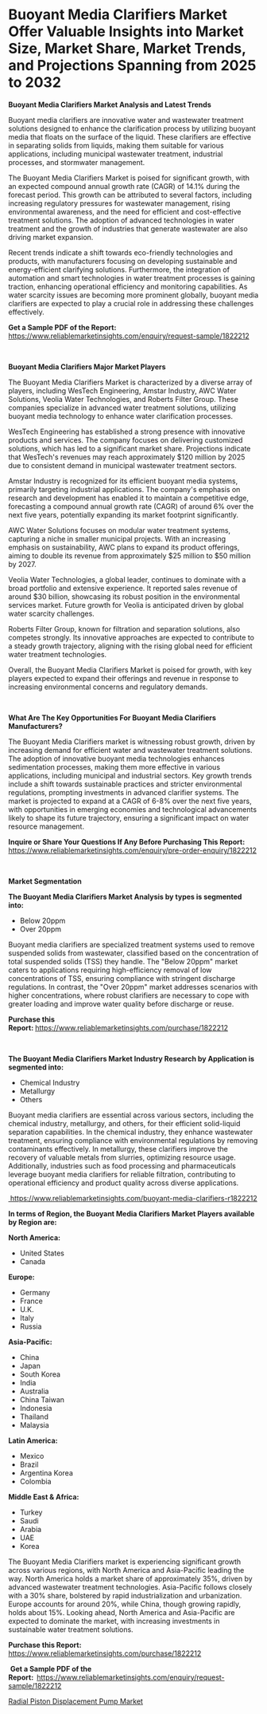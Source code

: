 <p><h1>Buoyant Media Clarifiers Market Offer Valuable Insights into Market Size, Market Share, Market Trends, and Projections Spanning from 2025 to 2032</h1></p><p><strong>Buoyant Media Clarifiers Market Analysis and Latest Trends</strong></p>
<p><p>Buoyant media clarifiers are innovative water and wastewater treatment solutions designed to enhance the clarification process by utilizing buoyant media that floats on the surface of the liquid. These clarifiers are effective in separating solids from liquids, making them suitable for various applications, including municipal wastewater treatment, industrial processes, and stormwater management.</p><p>The Buoyant Media Clarifiers Market is poised for significant growth, with an expected compound annual growth rate (CAGR) of 14.1% during the forecast period. This growth can be attributed to several factors, including increasing regulatory pressures for wastewater management, rising environmental awareness, and the need for efficient and cost-effective treatment solutions. The adoption of advanced technologies in water treatment and the growth of industries that generate wastewater are also driving market expansion.</p><p>Recent trends indicate a shift towards eco-friendly technologies and products, with manufacturers focusing on developing sustainable and energy-efficient clarifying solutions. Furthermore, the integration of automation and smart technologies in water treatment processes is gaining traction, enhancing operational efficiency and monitoring capabilities. As water scarcity issues are becoming more prominent globally, buoyant media clarifiers are expected to play a crucial role in addressing these challenges effectively.</p></p>
<p><strong>Get a Sample PDF of the Report:&nbsp;</strong> <a href="https://www.reliablemarketinsights.com/enquiry/request-sample/1822212?utm_campaign=3507&utm_medium=2&utm_source=Github&utm_content=ia&utm_term=12042025&utm_id=buoyant-media-clarifiers">https://www.reliablemarketinsights.com/enquiry/request-sample/1822212</a></p>
<p>&nbsp;</p>
<p><strong>Buoyant Media Clarifiers Major Market Players</strong></p>
<p><p>The Buoyant Media Clarifiers Market is characterized by a diverse array of players, including WesTech Engineering, Amstar Industry, AWC Water Solutions, Veolia Water Technologies, and Roberts Filter Group. These companies specialize in advanced water treatment solutions, utilizing buoyant media technology to enhance water clarification processes.</p><p>WesTech Engineering has established a strong presence with innovative products and services. The company focuses on delivering customized solutions, which has led to a significant market share. Projections indicate that WesTech's revenues may reach approximately $120 million by 2025 due to consistent demand in municipal wastewater treatment sectors.</p><p>Amstar Industry is recognized for its efficient buoyant media systems, primarily targeting industrial applications. The company's emphasis on research and development has enabled it to maintain a competitive edge, forecasting a compound annual growth rate (CAGR) of around 6% over the next five years, potentially expanding its market footprint significantly.</p><p>AWC Water Solutions focuses on modular water treatment systems, capturing a niche in smaller municipal projects. With an increasing emphasis on sustainability, AWC plans to expand its product offerings, aiming to double its revenue from approximately $25 million to $50 million by 2027.</p><p>Veolia Water Technologies, a global leader, continues to dominate with a broad portfolio and extensive experience. It reported sales revenue of around $30 billion, showcasing its robust position in the environmental services market. Future growth for Veolia is anticipated driven by global water scarcity challenges.</p><p>Roberts Filter Group, known for filtration and separation solutions, also competes strongly. Its innovative approaches are expected to contribute to a steady growth trajectory, aligning with the rising global need for efficient water treatment technologies.</p><p>Overall, the Buoyant Media Clarifiers Market is poised for growth, with key players expected to expand their offerings and revenue in response to increasing environmental concerns and regulatory demands.</p></p>
<p>&nbsp;</p>
<p><strong>What Are The Key Opportunities For Buoyant Media Clarifiers Manufacturers?</strong></p>
<p><p>The Buoyant Media Clarifiers market is witnessing robust growth, driven by increasing demand for efficient water and wastewater treatment solutions. The adoption of innovative buoyant media technologies enhances sedimentation processes, making them more effective in various applications, including municipal and industrial sectors. Key growth trends include a shift towards sustainable practices and stricter environmental regulations, prompting investments in advanced clarifier systems. The market is projected to expand at a CAGR of 6-8% over the next five years, with opportunities in emerging economies and technological advancements likely to shape its future trajectory, ensuring a significant impact on water resource management.</p></p>
<p><strong>Inquire or Share Your Questions If Any Before Purchasing This Report:</strong> <a href="https://www.reliablemarketinsights.com/enquiry/pre-order-enquiry/1822212?utm_campaign=3507&utm_medium=2&utm_source=Github&utm_content=ia&utm_term=12042025&utm_id=buoyant-media-clarifiers">https://www.reliablemarketinsights.com/enquiry/pre-order-enquiry/1822212</a></p>
<p>&nbsp;</p>
<p><strong>Market Segmentation</strong></p>
<p><strong>The Buoyant Media Clarifiers Market Analysis by types is segmented into:</strong></p>
<p><ul><li>Below 20ppm</li><li>Over 20ppm</li></ul></p>
<p><p>Buoyant media clarifiers are specialized treatment systems used to remove suspended solids from wastewater, classified based on the concentration of total suspended solids (TSS) they handle. The "Below 20ppm" market caters to applications requiring high-efficiency removal of low concentrations of TSS, ensuring compliance with stringent discharge regulations. In contrast, the "Over 20ppm" market addresses scenarios with higher concentrations, where robust clarifiers are necessary to cope with greater loading and improve water quality before discharge or reuse.</p></p>
<p><strong>Purchase this Report:&nbsp;</strong><a href="https://www.reliablemarketinsights.com/purchase/1822212?utm_campaign=3507&utm_medium=2&utm_source=Github&utm_content=ia&utm_term=12042025&utm_id=buoyant-media-clarifiers">https://www.reliablemarketinsights.com/purchase/1822212</a></p>
<p>&nbsp;</p>
<p><strong>The Buoyant Media Clarifiers Market Industry Research by Application is segmented into:</strong></p>
<p><ul><li>Chemical Industry</li><li>Metallurgy</li><li>Others</li></ul></p>
<p><p>Buoyant media clarifiers are essential across various sectors, including the chemical industry, metallurgy, and others, for their efficient solid-liquid separation capabilities. In the chemical industry, they enhance wastewater treatment, ensuring compliance with environmental regulations by removing contaminants effectively. In metallurgy, these clarifiers improve the recovery of valuable metals from slurries, optimizing resource usage. Additionally, industries such as food processing and pharmaceuticals leverage buoyant media clarifiers for reliable filtration, contributing to operational efficiency and product quality across diverse applications.</p></p>
<p><a href="https://www.reliablemarketinsights.com/buoyant-media-clarifiers-r1822212?utm_campaign=3507&utm_medium=2&utm_source=Github&utm_content=ia&utm_term=12042025&utm_id=buoyant-media-clarifiers">&nbsp;https://www.reliablemarketinsights.com/buoyant-media-clarifiers-r1822212</a></p>
<p><strong>In terms of Region, the Buoyant Media Clarifiers Market Players available by Region are:</strong></p>
<p>
    <p> <strong> North America: </strong>
        <ul>
            <li>United States</li>
            <li>Canada</li>
        </ul>
        </p> 
    <p> <strong> Europe: </strong>
        <ul>
            <li>Germany</li>
            <li>France</li>
            <li>U.K.</li>
            <li>Italy</li>
            <li>Russia</li>
        </ul>
        </p> 
    <p> <strong> Asia-Pacific: </strong>
        <ul>
            <li>China</li>
            <li>Japan</li>
            <li>South Korea</li>
            <li>India</li>
            <li>Australia</li>
            <li>China Taiwan</li>
            <li>Indonesia</li>
            <li>Thailand</li>
            <li>Malaysia</li>
        </ul>
        </p> 
    <p> <strong> Latin America: </strong>
        <ul>
            <li>Mexico</li>
            <li>Brazil</li>
            <li>Argentina Korea</li>
            <li>Colombia</li>
        </ul>
        </p> 
    <p> <strong> Middle East & Africa: </strong>
        <ul>
            <li>Turkey</li>
            <li>Saudi</li>
            <li>Arabia</li>
            <li>UAE</li>
            <li>Korea</li>
        </ul>
    </p>
    </p>
<p><p>The Buoyant Media Clarifiers market is experiencing significant growth across various regions, with North America and Asia-Pacific leading the way. North America holds a market share of approximately 35%, driven by advanced wastewater treatment technologies. Asia-Pacific follows closely with a 30% share, bolstered by rapid industrialization and urbanization. Europe accounts for around 20%, while China, though growing rapidly, holds about 15%. Looking ahead, North America and Asia-Pacific are expected to dominate the market, with increasing investments in sustainable water treatment solutions.</p></p>
<p><strong>Purchase this Report: </strong><a href="https://www.reliablemarketinsights.com/purchase/1822212?utm_campaign=3507&utm_medium=2&utm_source=Github&utm_content=ia&utm_term=12042025&utm_id=buoyant-media-clarifiers">https://www.reliablemarketinsights.com/purchase/1822212</a></p>
<p>&nbsp;<strong>Get a Sample PDF of the Report:&nbsp;&nbsp;</strong><a href="https://www.reliablemarketinsights.com/enquiry/request-sample/1822212?utm_campaign=3507&utm_medium=2&utm_source=Github&utm_content=ia&utm_term=12042025&utm_id=buoyant-media-clarifiers">https://www.reliablemarketinsights.com/enquiry/request-sample/1822212</a></p>
<p><strong></strong></p>
<p><p><a href="https://github.com/guneycigdem35/Market-Research-Report-List-5/blob/main/radial-piston-displacement-pump-market.md?utm_campaign=3507&utm_medium=2&utm_source=Github&utm_content=ia&utm_term=12042025&utm_id=buoyant-media-clarifiers">Radial Piston Displacement Pump Market</a></p></p>
